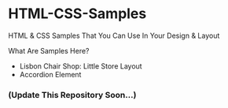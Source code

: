 # HTML-CSS-Samples
HTML &amp; CSS Samples That You Can Use In Your Design & Layout

What Are Samples Here? 
<ul>
  <li> Lisbon Chair Shop: Little Store Layout</li>
  <li> Accordion Element </li>
</ul>

<h3>(Update This Repository Soon...)</h3>
